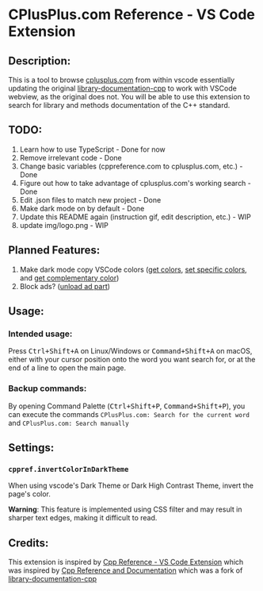 # CPlusPlus.com Reference - VS Code Extension

## Description:
This is a tool to browse [cplusplus.com](https://cplusplus.com) from within vscode essentially updating the original [library-documentation-cpp](https://github.com/gursahani/search-cpp-documentation) to work with VSCode webview, as the original does not.
You will be able to use this extension to search for library and methods documentation of the C++ standard.

## TODO:

1. Learn how to use TypeScript - Done for now
2. Remove irrelevant code - Done
3. Change basic variables (cppreference.com to cplusplus.com, etc.) - Done
4. Figure out how to take advantage of cplusplus.com's working search - Done
5. Edit .json files to match new project - Done
6. Make dark mode on by default - Done
7. Update this README again (instruction gif, edit description, etc.) - WIP
8. update img/logo.png - WIP

## Planned Features:

1. Make dark mode copy VSCode colors ([get colors](https://stackoverflow.com/questions/47117621/how-to-get-the-vscode-theme-color-in-vscode-extensions), [set specific colors](https://blog.hubspot.com/website/change-background-color-html), and [get complementary color](https://stackoverflow.com/questions/35969656/how-can-i-generate-the-opposite-color-according-to-current-color))
2. Block ads? ([unload ad part](https://stackoverflow.com/questions/39240278/how-to-block-ads-with-html-js))
## Usage:

### Intended usage:

Press <kbd>Ctrl+Shift+A</kbd> on Linux/Windows or <kbd>Command+Shift+A</kbd> on macOS, either with your cursor position onto the word you want search for, or at the end of a line to open the main page.
<!-- ![](https://s1.ax1x.com/2020/09/02/w9nkKf.gif) format for how to include a gif, keep for later -->
### Backup commands:

By opening Command Palette (<kbd>Ctrl+Shift+P</kbd>, <kbd>Command+Shift+P</kbd>), you can execute the commands `CPlusPlus.com: Search for the current word` and `CPlusPlus.com: Search manually`

## Settings:

### `cppref.invertColorInDarkTheme`

When using vscode's Dark Theme or Dark High Contrast Theme, invert the page's color.

**Warning**: This feature is implemented using CSS filter and may result in sharper text edges, making it difficult to read.

## Credits:

This extension is inspired by [Cpp Reference - VS Code Extension](https://github.com/Guyutongxue/VSC_CppReference) which was inspired by [Cpp Reference and Documentation](https://github.com/FederAndInk/search-cpp-documentation) which was a fork of [library-documentation-cpp](https://github.com/gursahani/search-cpp-documentation)

